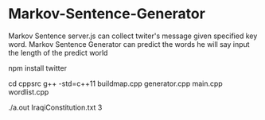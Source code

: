 # Markov-Sentence-Generator
Markov Sentence
server.js can collect twiter's message given specified key word.
Markov Sentence Generator can predict the words he will say input the length of the predict world 


npm install twitter

cd cppsrc
g++ -std=c++11 buildmap.cpp generator.cpp main.cpp wordlist.cpp

./a.out IraqiConstitution.txt 3
